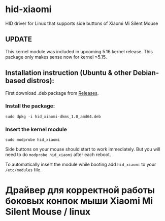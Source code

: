 # hid-xiaomi
HID driver for Linux that supports side buttons of Xiaomi Mi Silent Mouse

## UPDATE

This kernel module was included in upcoming 5.16 kernel release. This package only makes sense now for kernel ≤5.15.

## Installation instruction (Ubuntu & other Debian-based distros):

First download .deb package from [Releases](https://github.com/IlyaSkriblovsky/hid-xiaomi/releases).

### Install the package:
`sudo dpkg -i hid_xiaomi-dkms_1.0_amd64.deb`

### Insert the kernel module
`sudo modprobe hid_xiaomi`

Side buttons on your mouse should start to work immediately. But you will need to do `modprobe hid_xiaomi` after each reboot.

To automatically insert the module while booting add `hid_xiaomi` to your `/etc/modules` file.

# Драйвер для корректной работы боковых конпок мыши  Xiaomi Mi Silent Mouse / linux
